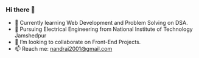 ### Hi there 👋

<!--
**nand-nrj/nand-nrj** is a ✨ _special_ ✨ repository because its `README.md` (this file) appears on your GitHub profile.

Here are some ideas to get you started:

- 🔭 I’m currently working on Problem Solving on DSA and Web Development.
- 🌱 I’m currently pusuing Electrical Engineering form National Institute of Technology Jamshedpur
- 👯 I’m looking to collaborate on ...
- 🤔 I’m looking for help with ...
- 💬 Ask me about ...
- 📫 How to reach me: ...
- 😄 Pronouns: ...
- ⚡ Fun fact: ...
-->
- 🔭 Currently learning Web Development and Problem Solving on DSA.
- 🌱 Pursuing Electrical Engineering from National Institute of Technology Jamshedpur
- 👯 I’m looking to collaborate on Front-End Projects.
- 📫 Reach me: nandraj2001@gmail.com
